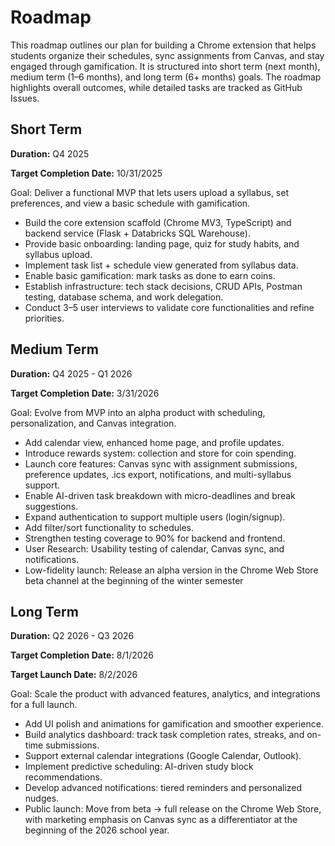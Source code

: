 # Roadmap

This roadmap outlines our plan for building a Chrome extension that helps students organize their schedules, sync assignments from Canvas, and stay engaged through gamification. It is structured into short term (next month), medium term (1–6 months), and long term (6+ months) goals. The roadmap highlights overall outcomes, while detailed tasks are tracked as GitHub Issues.

## Short Term

**Duration:** Q4 2025

**Target Completion Date:** 10/31/2025

Goal: Deliver a functional MVP that lets users upload a syllabus, set preferences, and view a basic schedule with gamification.
- Build the core extension scaffold (Chrome MV3, TypeScript) and backend service (Flask + Databricks SQL Warehouse).
- Provide basic onboarding: landing page, quiz for study habits, and syllabus upload.
- Implement task list + schedule view generated from syllabus data.
- Enable basic gamification: mark tasks as done to earn coins.
- Establish infrastructure: tech stack decisions, CRUD APIs, Postman testing, database schema, and work delegation.
- Conduct 3–5 user interviews to validate core functionalities and refine priorities.

## Medium Term

**Duration:** Q4 2025 - Q1 2026

**Target Completion Date:** 3/31/2026

Goal: Evolve from MVP into an alpha product with scheduling, personalization, and Canvas integration.
- Add calendar view, enhanced home page, and profile updates.
- Introduce rewards system: collection and store for coin spending.
- Launch core features: Canvas sync with assignment submissions, preference updates, .ics export, notifications, and multi-syllabus support.
- Enable AI-driven task breakdown with micro-deadlines and break suggestions.
- Expand authentication to support multiple users (login/signup).
- Add filter/sort functionality to schedules.
- Strengthen testing coverage to 90% for backend and frontend.
- User Research: Usability testing of calendar, Canvas sync, and notifications.
- Low-fidelity launch: Release an alpha version in the Chrome Web Store beta channel at the beginning of the winter semester

## Long Term

**Duration:** Q2 2026 - Q3 2026

**Target Completion Date:** 8/1/2026

**Target Launch Date:** 8/2/2026

Goal: Scale the product with advanced features, analytics, and integrations for a full launch.
- Add UI polish and animations for gamification and smoother experience.
- Build analytics dashboard: track task completion rates, streaks, and on-time submissions.
- Support external calendar integrations (Google Calendar, Outlook).
- Implement predictive scheduling: AI-driven study block recommendations.
- Develop advanced notifications: tiered reminders and personalized nudges.
- Public launch: Move from beta → full release on the Chrome Web Store, with marketing emphasis on Canvas sync as a differentiator at the beginning of the 2026 school year.
 
